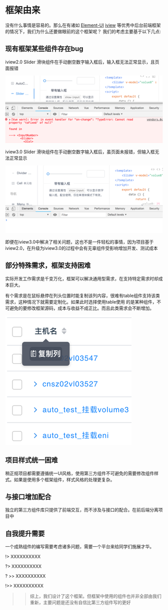 # 框架由来

没有什么事情是容易的。那么在有诸如  [Element-UI](http://element.eleme.io)  [iview](https://www.iviewui.com)  等优秀中后台前端框架的情况下，我们为什么还要做眼前的这个框架呢？
我们的考虑主要基于以下几点:

## 现有框架某些组件存在bug

iview2.0 Slider 滑块组件在手动删空数字输入框后，输入框无法正常显示，且页面报错

![iview2.0 Slider 报错](../img/origin-error1.png ':size=700x300')

iview3.0 Slider 滑块组件在手动删空数字输入框后，虽页面未报错，但输入框无法正常显示

![iview3.0 Slider 报错](../img/origin-error2.png ':size=700x300')

即便在iview3.0中解决了相关问题，这也不是一件轻松的事情，因为项目基于iview2.0，在升级为iview3.0的过程中会有无辜组件受影响增加开发、测试成本

## 部分特殊需求，框架支持困难

实际开发工作需求是千变万化，框架可以解决通用型需求，在支持特定需求时却成本巨大。

有个需求是在鼠标悬停在列头位置时能复制该列内容，很难有table组件支持该类需求，这种情况下就需要定制化。如果此时选择使用table使用
的是某种组件，不可避免的要修改框架源码，成本与收益不成正比。而且此类需求会不断增加。

![列复制功能](../img/origin-3.png ':size=200x200')

## 项目样式统一困难

稍正规项目都需要遵循统一UI风格，使用第三方组件不可避免的需要修改组件样式。如果是使用多个框架组件，样式风格的处理更复杂。

## 与接口增加配合

独立的第三方组件库只提供了前端交互，而不涉及与接口的配合。在前后端分离项目中


## 自我提升需要

一个成熟组件的编写需要考虑诸多问题，需要一个平台来给同学们施展才华。

!> XXXXXXXXXX

?> XXXXXXXXXX

? >> XXXXXXXXXX

!>> XXXXXXXXXX


>> 综上，我们设计了这个框架。但框架中使用的组件也并非全部由我们重新，主要问题是还没有自信比第三方组件写的更好

